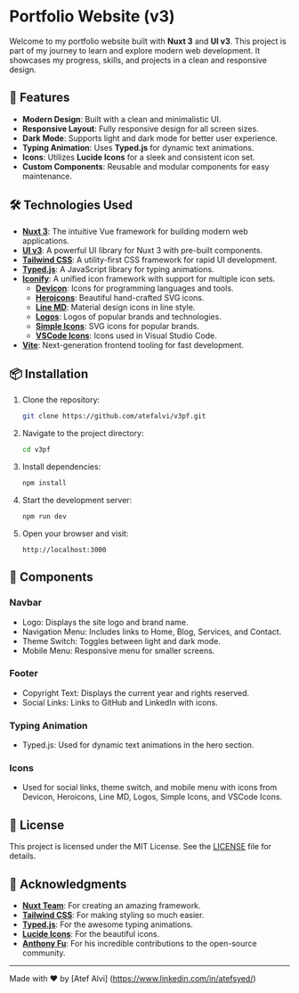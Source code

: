 # Portfolio Website (v3)

Welcome to my portfolio website built with **Nuxt 3** and **UI v3**. This project is part of my journey to learn and explore modern web development. It showcases my progress, skills, and projects in a clean and responsive design.

## 🚀 Features

- **Modern Design**: Built with a clean and minimalistic UI.
- **Responsive Layout**: Fully responsive design for all screen sizes.
- **Dark Mode**: Supports light and dark mode for better user experience.
- **Typing Animation**: Uses **Typed.js** for dynamic text animations.
- **Icons**: Utilizes **Lucide Icons** for a sleek and consistent icon set.
- **Custom Components**: Reusable and modular components for easy maintenance.

## 🛠️ Technologies Used

- **[Nuxt 3](https://nuxt.com/)**: The intuitive Vue framework for building modern web applications.
- **[UI v3](https://ui.nuxt.com/)**: A powerful UI library for Nuxt 3 with pre-built components.
- **[Tailwind CSS](https://tailwindcss.com/)**: A utility-first CSS framework for rapid UI development.
- **[Typed.js](https://github.com/mattboldt/typed.js/)**: A JavaScript library for typing animations.
- **[Iconify](https://iconify.design/)**: A unified icon framework with support for multiple icon sets.
  - **[Devicon](https://devicon.dev/)**: Icons for programming languages and tools.
  - **[Heroicons](https://heroicons.com/)**: Beautiful hand-crafted SVG icons.
  - **[Line MD](https://github.com/cyberalien/line-md)**: Material design icons in line style.
  - **[Logos](https://github.com/iconify/icon-sets/tree/master/json/logos)**: Logos of popular brands and technologies.
  - **[Simple Icons](https://simpleicons.org/)**: SVG icons for popular brands.
  - **[VSCode Icons](https://github.com/microsoft/vscode-icons)**: Icons used in Visual Studio Code.
- **[Vite](https://vitejs.dev/)**: Next-generation frontend tooling for fast development.

## 📦 Installation

1. Clone the repository:

   ```bash
   git clone https://github.com/atefalvi/v3pf.git
   ```

2. Navigate to the project directory:

   ```bash
   cd v3pf
   ```

3. Install dependencies:

   ```bash
   npm install
   ```

4. Start the development server:

   ```bash
   npm run dev
   ```

5. Open your browser and visit:

   ```
   http://localhost:3000
   ```

## 🎨 Components

### Navbar

- Logo: Displays the site logo and brand name.
- Navigation Menu: Includes links to Home, Blog, Services, and Contact.
- Theme Switch: Toggles between light and dark mode.
- Mobile Menu: Responsive menu for smaller screens.

### Footer

- Copyright Text: Displays the current year and rights reserved.
- Social Links: Links to GitHub and LinkedIn with icons.

### Typing Animation

- Typed.js: Used for dynamic text animations in the hero section.

### Icons

- Used for social links, theme switch, and mobile menu with icons from Devicon, Heroicons, Line MD, Logos, Simple Icons, and VSCode Icons.

## 📄 License

This project is licensed under the MIT License. See the [LICENSE](LICENSE) file for details.

## 🙏 Acknowledgments

- **[Nuxt Team](https://nuxt.com/)**: For creating an amazing framework.
- **[Tailwind CSS](https://tailwindcss.com/)**: For making styling so much easier.
- **[Typed.js](https://github.com/mattboldt/typed.js/)**: For the awesome typing animations.
- **[Lucide Icons](https://lucide.dev/)**: For the beautiful icons.
- **[Anthony Fu](https://antfu.me)**: For his incredible contributions to the open-source community.

---

Made with ❤️ by [Atef Alvi] (https://www.linkedin.com/in/atefsyed/)
